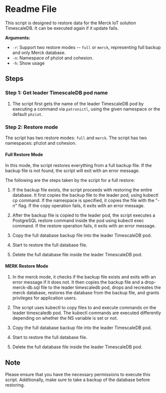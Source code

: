 # Readme File

This script is designed to restore data for the Merck IoT solution TimescaleDB. It can be executed again if it update fails. 

**Arguments:**
- `-r`: Support two restore modes -- `full` or `merck`, representing full backup and only Merck database.
- `-n`: Namespace of phziot and cohesion. 
- `-h`: Show usage

## Steps

### Step 1: Get leader TimescaleDB pod name

1. The script first gets the name of the leader TimescaleDB pod by executing a command via `patronictl`, using the given namespace or the default `phziot`. 

### Step 2: Restore mode

The script has two restore modes: `full` and `merck`.
The script has two namespaces: phziot and cohesion.

#### Full Restore Mode

In this mode, the script restores everything from a full backup file. If the backup file is not found, the script will exit with an error message. 

The following are the steps taken by the script for a full restore:

1. If the backup file exists, the script proceeds with restoring the entire database. It first copies the backup file to the leader pod, using kubectl cp command. If the namespace is specified, it copies the file with the "-n" flag. If the copy operation fails, it exits with an error message.

2. After the backup file is copied to the leader pod, the script executes a PostgreSQL restore command inside the pod using kubectl exec command. If the restore operation fails, it exits with an error message.

3. Copy the full database backup file into the leader TimescaleDB pod.
4. Start to restore the full database file.
5. Delete the full database file inside the leader TimescaleDB pod.

#### MERK Restore Mode

1. In the merck mode, it checks if the backup file exists and exits with an error message if it does not. It then copies the backup file and a drop-merck-db.sql file to the leader timescaledb pod, drops and recreates the merck database, restores the database from the backup file, and grants privileges for application users.

2. The script uses kubectl to copy files to and execute commands on the leader timescaledb pod. The kubectl commands are executed differently depending on whether the NS variable is set or not.
3. Copy the full database backup file into the leader TimescaleDB pod.
4. Start to restore the full database file.
5. Delete the full database file inside the leader TimescaleDB pod.

## Note

Please ensure that you have the necessary permissions to execute this script. Additionally, make sure to take a backup of the database before restoring.
